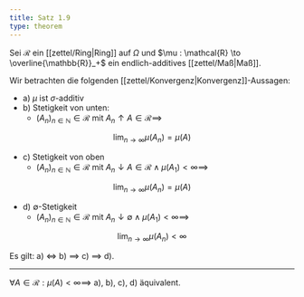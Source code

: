 ```yaml
---
title: Satz 1.9
type: theorem
---
```


Sei $\mathcal{R}$ ein [[zettel/Ring|Ring]] auf $\Omega$ und $\mu : \mathcal{R} \to \overline{\mathbb{R}}_+$ ein endlich-additives [[zettel/Maß|Maß]].

Wir betrachten die folgenden [[zettel/Konvergenz|Konvergenz]]-Aussagen:
- a) $\mu$ ist $\sigma$-additiv
- b) Stetigkeit von unten:
	- $(A_n)_{n \in \mathbb{N}} \in \mathcal{R}$ mit $A_n \uparrow A \in \mathcal{R} \implies$

$$
	\lim_{n \to \infty} \mu(A_n) = \mu(A)
$$

- c) Stetigkeit von oben
	- $(A_n)_{n \in \mathbb{N}} \in \mathcal{R}$ mit $A_n \downarrow A \in \mathcal{R} \land \mu(A_1) \lt \infty \implies$

$$
	\lim_{n \to \infty} \mu(A_n) = \mu(A)
$$

- d) $\emptyset$-Stetigkeit
	- $(A_n)_{n \in \mathbb{N}} \in \mathcal{R}$ mit $A_n \downarrow \emptyset \land \mu(A_1) \lt \infty \implies$

$$
	\lim_{n \to \infty} \mu(A_n) \lt \infty
$$

Es gilt: a) $\iff$ b) $\implies$ c) $\implies$ d).

---

$\forall A \in \mathcal{R} : \mu(A) \lt \infty \implies$ a), b), c), d) äquivalent.